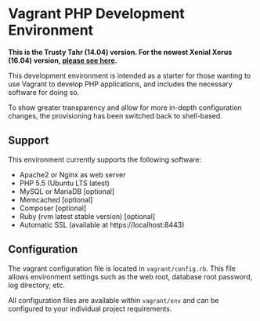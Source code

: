 # Vagrant PHP Development Environment

**This is the Trusty Tahr (14.04) version. For the newest Xenial Xerus (16.04)
version, [please see here](https://github.com/jamiefdhurst/vagrant-dev/tree/xenial).**

This development environment is intended as a starter for those wanting to use
Vagrant to develop PHP applications, and includes the necessary software for
doing so.

To show greater transparency and allow for more in-depth configuration changes,
the provisioning has been switched back to shell-based.

## Support

This environment currently supports the following software:
* Apache2 or Nginx as web server
* PHP 5.5 (Ubuntu LTS latest)
* MySQL or MariaDB [optional]
* Memcached [optional]
* Composer [optional]
* Ruby (rvm latest stable version) [optional]
* Automatic SSL (available at https://localhost:8443)

## Configuration

The vagrant configuration file is located in ```vagrant/config.rb```. This file allows
environment settings such as the web root, database root password, log directory,
etc.

All configuration files are available within ```vagrant/env``` and can be configured
to your individual project requirements.
